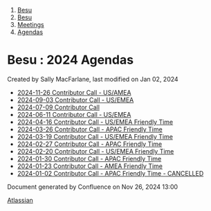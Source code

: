 1. [Besu](index.html)
2. [Besu](Besu_22151173.html)
3. [Meetings](Meetings_22153838.html)
4. [Agendas](Agendas_22153868.html)

# Besu : 2024 Agendas

Created by Sally MacFarlane, last modified on Jan 02, 2024

- [2024-11-26 Contributor Call - US/AMEA](46825630.html)
- [2024-09-03 Contributor Call - US/EMEA](22156922.html)
- [2024-07-09 Contributor Call](2024-07-09-Contributor-Call_22156891.html)
- [2024-06-11 Contributor Call - US/EMEA](22156867.html)
- [2024-04-16 Contributor Call - US/EMEA Friendly Time](22156782.html)
- [2024-03-26 Contributor Call - APAC Friendly Time](2024-03-26-Contributor-Call---APAC-Friendly-Time_22156751.html)
- [2024-03-19 Contributor Call - US/EMEA Friendly Time](22156747.html)
- [2024-02-27 Contributor Call - APAC Friendly Time](2024-02-27-Contributor-Call---APAC-Friendly-Time_22156734.html)
- [2024-02-20 Contributor Call - US/EMEA Friendly Time](22156720.html)
- [2024-01-30 Contributor Call - APAC Friendly Time](2024-01-30-Contributor-Call---APAC-Friendly-Time_22156679.html)
- [2024-01-23 Contributor Call - AMEA Friendly Time](2024-01-23-Contributor-Call---AMEA-Friendly-Time_22156653.html)
- [2024-01-02 Contributor Call - APAC Friendly Time - CANCELLED](2024-01-02-Contributor-Call---APAC-Friendly-Time---CANCELLED_22156505.html)

Document generated by Confluence on Nov 26, 2024 13:00

[Atlassian](http://www.atlassian.com/)
